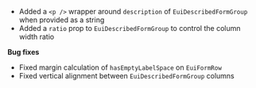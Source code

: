 - Added a `<p />` wrapper around `description` of `EuiDescribedFormGroup` when provided as a string
- Added a `ratio` prop to `EuiDescribedFormGroup` to control the column width ratio

**Bug fixes**

- Fixed margin calculation of `hasEmptyLabelSpace` on `EuiFormRow`
- Fixed vertical alignment between `EuiDescribedFormGroup` columns
